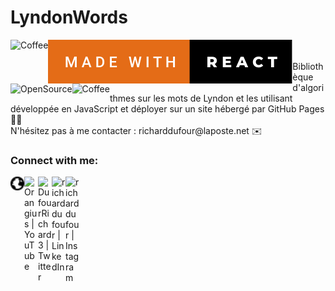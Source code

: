 # LyndonWords

<img align="left" alt="Coffee" src="https://forthebadge.com/images/badges/powered-by-coffee.svg" />
<img align="left" alt="Coffee" src="/src/assets/made-with-react.svg" />
<img align="left" alt="OpenSource" src="https://forthebadge.com/images/badges/open-source.svg" />
<img align="left" alt="Coffee" src="https://forthebadge.com/images/badges/uses-git.svg" />

<br />
<br />
Bibliothèque d'algorithmes sur les mots de Lyndon et les utilisant développée en JavaScript et déployer sur un site hébergé par GitHub Pages 🧑‍💻
<br />
N'hésitez pas à me contacter : richarddufour@laposte.net ✉️
<br />

### Connect with me:

[<img align="left" alt="richarddufour.github.io" width="22px" src="https://raw.githubusercontent.com/iconic/open-iconic/master/svg/globe.svg" />][website]
[<img align="left" alt="Orangius | YouTube" width="22px" src="https://cdn.jsdelivr.net/npm/simple-icons@v3/icons/youtube.svg" />][youtube]
[<img align="left" alt="DufourRichard3 | Twitter" width="22px" src="https://cdn.jsdelivr.net/npm/simple-icons@v3/icons/twitter.svg" />][twitter]
[<img align="left" alt="richarddufour | LinkedIn" width="22px" src="https://cdn.jsdelivr.net/npm/simple-icons@v3/icons/linkedin.svg" />][linkedin]
[<img align="left" alt="richarddufour | Instagram" width="22px" src="https://cdn.jsdelivr.net/npm/simple-icons@v3/icons/instagram.svg" />][instagram]

<br />

[website]: https://richarddufour.github.io/
[course]: https://www.youtube.com/channel/UCzWH5xVM0zdcFKvfdLapOJg
[twitter]: https://twitter.com/DufourRichard3
[youtube]: https://www.youtube.com/channel/UCzWH5xVM0zdcFKvfdLapOJg
[instagram]: https://www.instagram.com/orangius/
[linkedin]: https://www.linkedin.com/in/richard-dufour-0b42751b9/